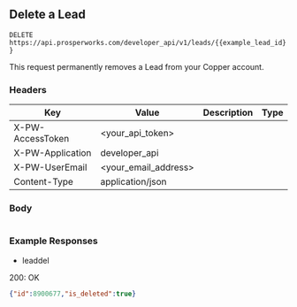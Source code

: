 ## Delete a Lead

```DELETE https://api.prosperworks.com/developer_api/v1/leads/{{example_lead_id}}```

This request permanently removes a Lead from your Copper account.

### Headers

Key | Value | Description | Type
--- | --- | --- | ---
X-PW-AccessToken | <your_api_token> |  | 
X-PW-Application | developer_api |  | 
X-PW-UserEmail | <your_email_address> |  | 
Content-Type | application/json |  | 
### Body

```

```
### Example Responses

- leaddel

200: OK
```json
{"id":8900677,"is_deleted":true}
```